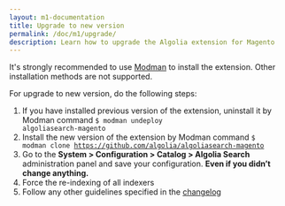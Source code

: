```yaml
---
layout: m1-documentation
title: Upgrade to new version
permalink: /doc/m1/upgrade/
description: Learn how to upgrade the Algolia extension for Magento
---
```


It's strongly recommended to use [Modman](https://github.com/colinmollenhour/modman) to install the extension. Other installation methods are not supported.

For upgrade to new version, do the following steps:

1. If you have installed previous version of the extension, uninstall it by Modman command <code>$ modman undeploy algoliasearch-magento</code>
2. Install the new version of the extension by Modman command <code>$ modman clone https://github.com/algolia/algoliasearch-magento</code>
3. Go to the **System > Configuration > Catalog > Algolia Search** administration panel and save your configuration. **Even if you didn’t change anything.**
4. Force the re-indexing of all indexers
5. Follow any other guidelines specified in the [changelog](https://github.com/algolia/algoliasearch-magento/blob/master/CHANGELOG.md)
